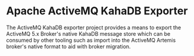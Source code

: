 Apache ActiveMQ KahaDB Exporter
===============================

The ActiveMQ KahaDB exporter project provides a means to export the
ActiveMQ 5.x Broker's native KahaDB message store which can be consumed by
other tooling such as import into the ActiveMQ Artemis broker's native format
to aid with broker migration.

